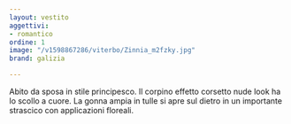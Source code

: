 ```yaml
---
layout: vestito
aggettivi:
- romantico
ordine: 1
image: "/v1598867286/viterbo/Zinnia_m2fzky.jpg"
brand: galizia

---
```

Abito da sposa in stile principesco. Il corpino effetto corsetto nude look ha lo scollo a cuore. La gonna ampia in tulle si apre sul dietro in un importante strascico con applicazioni floreali.